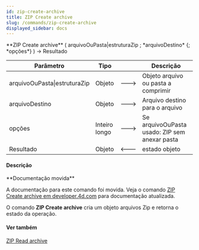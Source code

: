```yaml
---
id: zip-create-archive
title: ZIP Create archive
slug: /commands/zip-create-archive
displayed_sidebar: docs
---
```


<!--REF #_command_.ZIP Create archive.Syntax-->**ZIP Create archive** ( arquivoOuPasta|estruturaZip ; *arquivoDestino* {; *opções*} ) -> Resultado<!-- END REF-->
<!--REF #_command_.ZIP Create archive.Params-->
| Parâmetro | Tipo |  | Descrição |
| --- | --- | --- | --- |
| arquivoOuPasta&#124;estruturaZip | Objeto | &#x1F852; | Objeto arquivo ou pasta a comprimir |
| arquivoDestino | Objeto | &#x1F852; | Arquivo destino para o arquivo |
| opções | Inteiro longo | &#x1F852; | Se arquivoOuPasta usado: ZIP sem anexar pasta |
| Resultado | Objeto | &#x1F850; | estado objeto |

<!-- END REF-->

#### Descrição 

<!--REF #_command_.ZIP Create archive.Summary-->**Documentação movida**

A documentação para este comando foi movida.<!-- END REF--> Veja o comando [ZIP Create archive em developer.4d.com](https://developer.4d.com/docs/API/ZipArchiveClass#zip-create-archive) para documentação atualizada.

O comando **ZIP Create archive** cria um objeto arquivos Zip e retorna o estado da operação. 

#### Ver também 

[ZIP Read archive](zip-read-archive.md)  